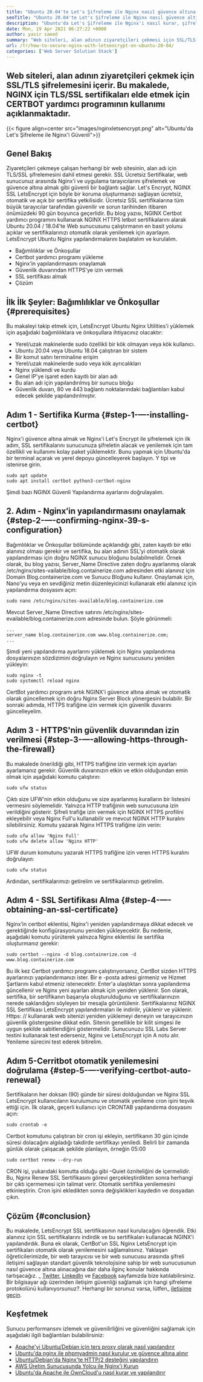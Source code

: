 ```yaml
---
title: "Ubuntu 20.04'te Let's Şifreleme ile Nginx nasıl güvence altına alınır" 
seoTitle: "Ubuntu 20.04'te Let's Şifreleme ile Nginx nasıl güvence altına alınır" 
description: "Ubuntu'da Let's Şifreleme ile Nginx'i nasıl kurar, şifreleyebilir ve güvence altına alır. Nginx'i otomatik olarak yapılandırmak için sertifika oluşturmak üzere istemciyi şifreleyelim." 
date: Mon, 19 Apr 2021 06:27:22 +0000
author: yasir saeed
summary: "Web siteleri, alan adının ziyaretçileri çekmesi için SSL/TLS şifrelemesini içerir. Bu makalede, NGINX için TLS/SSL sertifikaları elde etmek için CERTBOT yardımcı programının kullanımı açıklanmaktadır." 
url: /tr/how-to-secure-nginx-with-letsencrypt-on-ubuntu-20-04/
categories: ['Web Server Solution Stack']
---
```


## Web siteleri, alan adının ziyaretçileri çekmek için SSL/TLS şifrelemesini içerir. Bu makalede, NGINX için TLS/SSL sertifikaları elde etmek için CERTBOT yardımcı programının kullanımı açıklanmaktadır.

{{< figure align=center src="images/nginxletsencrypt.png" alt="Ubuntu'da Let's Şifreleme ile Nginx'i Güvenli">}}


##  **Genel Bakış**  
Ziyaretçileri çekmeye çalışan herhangi bir web sitesinin, alan adı için TLS/SSL şifrelemesini dahil etmesi gerekir. SSL Ücretsiz Sertifikalar, web sunucunuz arasında Nginx'i ve uygulama tarayıcılarını şifrelemek ve güvence altına almak gibi güvenli bir bağlantı sağlar. Let's Encrypt, NGINX SSL LetsEncrypt için böyle bir koruma oluşturmanızı sağlayan ücretsiz, otomatik ve açık bir sertifika yetkilisidir. Ücretsiz SSL sertifikalarına tüm büyük tarayıcılar tarafından güvenilir ve sorun tarihinden itibaren önümüzdeki 90 gün boyunca geçerlidir.
Bu blog yazısı, NGINX Certbot yardımcı programını kullanarak NGINX HTTPS letbot sertifikalarını alarak Ubuntu 20.04 / 18.04'te Web sunucusunu çalıştırmanın en basit yolunu açıklar ve sertifikalarınızı otomatik olarak yenilemek için ayarlayın. LetsEncrypt Ubuntu Nginx yapılandırmalarını başlatalım ve kurulalım.
  * Bağımlılıklar ve Önkoşullar
  * Certbot yardımcı programı yükleme
  * Nginx’in yapılandırmasını onaylamak
  * Güvenlik duvarından HTTPS'ye izin vermek
  * SSL sertifikası almak
  * Çözüm

## İlk İlk Şeyler: Bağımlılıklar ve Önkoşullar {#prerequisites}

Bu makaleyi takip etmek için, LetsEncrypt Ubuntu Nginx Utilities'i yüklemek için aşağıdaki bağımlılıklara ve önkoşullara ihtiyacınız olacaktır:
  * Yerel/uzak makinelerde sudo özellikli bir kök olmayan veya kök kullanıcı.
  * Ubuntu 20.04 veya Ubuntu 18.04 çalıştıran bir sistem
  * Bir komut satırı terminaline erişim
  * Yerel/uzak makinelerde sudo veya kök ayrıcalıkları
  * Nginx yüklendi ve kurdu
  * Genel IP'ye işaret eden kayıtlı bir alan adı
  * Bu alan adı için yapılandırılmış bir sunucu bloğu
  * Güvenlik duvarı, 80 ve 443 bağlantı noktalarındaki bağlantıları kabul edecek şekilde yapılandırılmıştır.

## Adım 1 - Sertifika Kurma {#step-1-—-installing-certbot}

Nginx'i güvence altına almak ve Nginx'i Let's Encrypt ile şifrelemek için ilk adım, SSL sertifikalarını sunucunuza şifreletin alacak ve yenilemek için tam özellikli ve kullanımı kolay paket yüklemektir. Bunu yapmak için Ubuntu'da bir terminal açarak ve yerel depoyu güncelleyerek başlayın. Y tipi ve istenirse girin.
```
sudo apt update
sudo apt install certbot python3-certbot-nginx

```
Şimdi bazı NGINX Güvenli Yapılandırma ayarlarını doğrulayalım.

## 2. Adım - Nginx’in yapılandırmasını onaylamak {#step-2-—-confirming-nginx-39-s-configuration}

Bağımlılıklar ve Önkoşullar bölümünde açıklandığı gibi, zaten kayıtlı bir etki alanınız olması gerekir ve sertifika, bu alan adının SSL'yi otomatik olarak yapılandırması için doğru NGINX sunucu bloğunu bulabilmelidir. Örnek olarak, bu blog yazısı, Server_Name Directive zaten doğru ayarlanmış olarak /etc/nginx/sites-vailable/blog.containerize.com adresinden etki alanınız için Domain Blog.containerize.com ve Sunucu Bloğunu kullanır.
Onaylamak için, Nano'yu veya en sevdiğiniz metin düzenleyicinizi kullanarak etki alanınız için yapılandırma dosyasını açın:
```
sudo nano /etc/nginx/sites-available/blog.containerize.com

```
Mevcut Server_Name Directive satırını /etc/nginx/sites-evailable/blog.containerize.com adresinde bulun. Şöyle görünmeli:
```
...
server_name blog.containerize.com www.blog.containerize.com;
...
```
Şimdi yeni yapılandırma ayarlarını yüklemek için Nginx yapılandırma dosyalarınızın sözdizimini doğrulayın ve Nginx sunucusunu yeniden yükleyin:
```
sudo nginx -t
sudo systemctl reload nginx

```
CertBot yardımcı programı artık NGINX'i güvence altına almak ve otomatik olarak güncellemek için doğru Nginx Server Block yönergesini bulabilir. Bir sonraki adımda, HTTPS trafiğine izin vermek için güvenlik duvarını güncelleyelim.

## Adım 3 - HTTPS'nin güvenlik duvarından izin verilmesi {#step-3-—-allowing-https-through-the-firewall}

Bu makalede önerildiği gibi, HTTPS trafiğine izin vermek için ayarları ayarlamanız gerekir. Güvenlik duvarınızın etkin ve etkin olduğundan emin olmak için aşağıdaki komutu çalıştırın:
```
sudo ufw status

```
Çıktı size UFW'nin etkin olduğunu ve size ayarlanmış kuralların bir listesini vermesini söylemelidir. Yalnızca HTTP trafiğinin web sunucusuna izin verildiğini gösterir. Şifreli trafiğe izin vermek için NGINX HTTPS profilini ekleyebilir veya Nginx Full'u kullanabilir ve mevcut NGINX HTTP kuralını silebilirsiniz. Komutu yazarak Nginx HTTPS trafiğine izin verin:
```
sudo ufw allow 'Nginx Full'
sudo ufw delete allow 'Nginx HTTP'

```
UFW durum komutunu yazarak HTTPS trafiğine izin veren HTTPS kuralını doğrulayın:
```
sudo ufw status

```
Ardından, sertifikalarımızı getirelim ve sertifikalarımızı getirelim.

## Adım 4 - SSL Sertifikası Alma {#step-4-—-obtaining-an-ssl-certificate}

Nginx’in certbot eklentisi, Nginx'i yeniden yapılandırmaya dikkat edecek ve gerektiğinde konfigürasyonunu yeniden yükleyecektir. Bu nedenle, aşağıdaki komutu yürüterek yalnızca Nginx eklentisi ile sertifika oluşturmanız gerekir:
```
sudo certbot --nginx -d blog.containerize.com -d www.blog.containerize.com

```
Bu ilk kez Certbot yardımcı programı çalıştırıyorsanız, CertBot sizden HTTPS ayarlarınızı yapılandırmanızı ister. Bir e -posta adresi girmeniz ve Hizmet Şartlarını kabul etmeniz istenecektir. Enter'a ulaştıktan sonra yapılandırma güncellenir ve Nginx yeni ayarları almak için yeniden yüklenir. Son olarak, sertifika, bir sertifikanın başarıyla oluşturulduğunu ve sertifikalarınızın nerede saklandığını söyleyen bir mesajla görüntülenir.
Sertifikalarınız NGINX SSL Sertifikası LetsEncrypt yapılandırmaları ile indirilir, yüklenir ve yüklenir. Https: // kullanarak web sitenizi yeniden yüklemeyi deneyin ve tarayıcınızın güvenlik göstergesine dikkat edin. Sitenin genellikle bir kilit simgesi ile uygun şekilde sabitlendiğini göstermelidir. Sunucunuzu SSL Labs Server testini kullanarak test ederseniz, Nginx ve LetsEncrypt için A notu alır.
Yenileme sürecini test ederek bitirelim.

## Adım 5-Cerritbot otomatik yenilemesini doğrulama {#step-5-—-verifying-certbot-auto-renewal}

Sertifikaların her doksan (90) günde bir süresi dolduğundan ve Nginx SSL LetsEncrypt kullanıcıların kurulumunu ve otomatik yenileme cron işini teşvik ettiği için. İlk olarak, geçerli kullanıcı için CRONTAB yapılandırma dosyasını açın:
```
sudo crontab -e
```
Certbot komutunu çalıştıran bir cron işi ekleyin, sertifikanın 30 gün içinde süresi dolacağını algıladığı takdirde sertifikayı yeniledi. Belirli bir zamanda günlük olarak çalışacak şekilde planlayın, örneğin 05:00
```
sudo certbot renew --dry-run

```
CRON işi, yukarıdaki komutta olduğu gibi –Quiet özniteliğini de içermelidir. Bu, Nginx Renew SSL Sertifikasını görevi gerçekleştirdikten sonra herhangi bir çıktı içermemesi için talimat verir. Otomatik sertifika yenilemesini etkinleştirin. Cron işini ekledikten sonra değişiklikleri kaydedin ve dosyadan çıkın.

## Çözüm {#conclusion}

Bu makalede, LetsEncrypt SSL sertifikasının nasıl kurulacağını öğrendik. Etki alanınız için SSL sertifikalarını indirdik ve bu sertifikaları kullanacak NGINX'i yapılandırdık. Buna ek olarak, CertBot'un SSL Nginx LetsEncrypt için sertifikaları otomatik olarak yenilemesini sağlamalısınız. Yaklaşan öğreticilerimizde, bir web tarayıcısı ve bir web sunucusu arasında şifreli iletişimi sağlayan standart güvenlik teknolojisine sahip bir web sunucusunun nasıl güvence altına alınacağına dair daha ilginç konular hakkında tartışacağız.
_ [Twitter][1], [LinkedIn][2] ve [Facebook][3] sayfamızda bize katılabilirsiniz. Bir bilgisayar ağı üzerinden iletişim güvenliği sağlamak için hangi şifreleme protokolünü kullanıyorsunuz?. Herhangi bir sorunuz varsa, lütfen_ [iletişime geçin][4].

## Keşfetmek
Sunucu performansını izlemek ve güvenilirliğini ve güvenliğini sağlamak için aşağıdaki ilgili bağlantıları bulabilirsiniz:
  * [Apache'yi Ubuntu/Debian için ters proxy olarak nasıl yapılandırır][5]
  * [Ubuntu'da nginx ile phpmyadmin nasıl kurulur ve güvence altına alınır][6]
  * [Ubuntu/Debian'da Nginx'te HTTP/2 desteğini yapılandırın][7]
  * [AWS Üretim Sunucusunda Yolcu ile Nginx'i Kurun][8]
  * [Ubuntu'da Apache ile OwnCloud'u nasıl kurar ve yapılandırır][9]



 [1]: https://twitter.com/containerize_co
 [2]: https://www.linkedin.com/company/containerize/
 [3]: http://facebook.com/containerize
 [4]: mailto:yasir.saeed@aspose.com
 [5]: https://blog.containerize.com/web-server-solution-stack/how-to-configure-apache-as-a-reverse-proxy-for-ubuntudebian/
 [6]: https://blog.containerize.com/web-server-solution-stack/how-to-install-and-secure-phpmyadmin-with-nginx-on-ubuntu/
 [7]: https://blog.containerize.com/web-server-solution-stack/how-to-configure-http2-support-in-nginx-on-ubuntudebian/
 [8]: https://blog.containerize.com/web-server-solution-stack/how-to-setup-nginx-with-passenger-on-aws-production-server/
 [9]: https://blog.containerize.com/backup-and-sync-software/how-to-install-and-configure-owncloud-with-apache-on-ubuntu/
